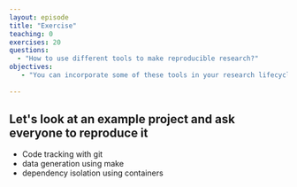 ```yaml
---
layout: episode
title: "Exercise"
teaching: 0
exercises: 20
questions:
  - "How to use different tools to make reproducible research?" 
objectives:
   - "You can incorporate some of these tools in your research lifecycle"
 
---
```


## Let's look at an example project and ask everyone to reproduce it

- Code tracking with git
- data generation using make
- dependency isolation using containers